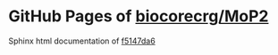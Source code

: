 GitHub Pages of [biocorecrg/MoP2](https://github.com/biocorecrg/MoP2.git)
===
Sphinx html documentation of [f5147da6](https://github.com/biocorecrg/MoP2/tree/f5147da6d8d456545fe21806f86a70f17fd5ea88)
